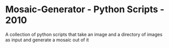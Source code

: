 # Mosaic-Generator - Python Scripts - 2010
A collection of python scripts that take an image and a directory of images as input and generate a mosaic out of it
